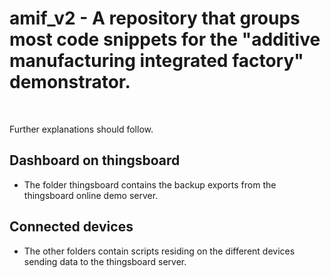 # amif_v2 - A repository that groups most code snippets for the "additive manufacturing integrated factory" demonstrator.

<p>&nbsp;</p>
<p>Further explanations should follow.</p>

## Dashboard on thingsboard
* The folder thingsboard contains the backup exports from the thingsboard online demo server.

## Connected devices
* The other folders contain scripts residing on the different devices sending data to the thingsboard server.

